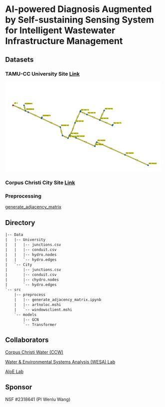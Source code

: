 # AI-powered Diagnosis Augmented by Self-sustaining Sensing System for Intelligent Wastewater Infrastructure Management

## Datasets

### TAMU-CC University Site [Link](https://github.com/VV123/AI4Hydro/tree/main/data/univ)
<img width="500" alt="university site" src="https://github.com/VV123/AI4Hydro/blob/main/imgs/WW01.png">

### Corpus Christi City Site [Link](https://github.com/VV123/AI4Hydro/tree/main/data/city)

### Preprocessing
[generate_adjacency_matrix](https://github.com/VV123/AI4Hydro/tree/main/src)

## Directory

```
|-- Data
|   |-- University
|   |   |-- junctions.csv
|   |   |-- conduit.csv
|   |   |-- hydro.nodes
|   |   `-- hydro.edges
|   `-- City
|       |-- junctions.csv
|       |-- conduit.csv
|       |-- chydro.nodes
|       `-- hydro.edges
`-- src
    |-- preprocess
    |   |-- generate_adjacency_matrix.ipynb
    |   |-- artnoloc.mshi
    |   `-- windowsclient.mshi
    `-- models
        |-- GCN
        `-- Transformer
```

## Collaborators

[Corpus Christi Water (CCW)](https://www.cctexas.com/departments/water-department)

[Water & Environmental Systems Analysis (WESA) Lab](https://www.wesalab.com/)

[AIoE Lab](https://sites.google.com/view/iot-laboratory)

## Sponsor

NSF #2318641 (PI Wenlu Wang)
